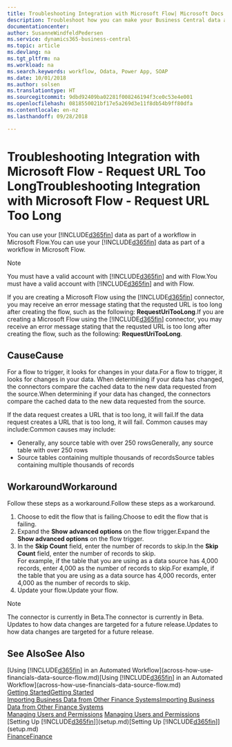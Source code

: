 ```yaml
---
title: Troubleshooting Integration with Microsoft Flow| Microsoft Docs
description: Troubleshoot how you can make your Business Central data available as a data source and specify an OData URL of your web services to build an automated workflow.
documentationcenter: 
author: SusanneWindfeldPedersen
ms.service: dynamics365-business-central
ms.topic: article
ms.devlang: na
ms.tgt_pltfrm: na
ms.workload: na
ms.search.keywords: workflow, Odata, Power App, SOAP
ms.date: 10/01/2018
ms.author: solsen
ms.translationtype: HT
ms.sourcegitcommit: 9dbd92409ba02281f008246194f3ce0c53e4e001
ms.openlocfilehash: 0818550021bf17e5a269d3e11f8db54b9ff80dfa
ms.contentlocale: en-nz
ms.lasthandoff: 09/28/2018

---
```

# <a name="troubleshooting-integration-with-microsoft-flow---request-url-too-long"></a><span data-ttu-id="92c4c-103">Troubleshooting Integration with Microsoft Flow - Request URL Too Long</span><span class="sxs-lookup"><span data-stu-id="92c4c-103">Troubleshooting Integration with Microsoft Flow - Request URL Too Long</span></span>
<span data-ttu-id="92c4c-104">You can use your [!INCLUDE[d365fin](includes/d365fin_md.md)] data as part of a workflow in Microsoft Flow.</span><span class="sxs-lookup"><span data-stu-id="92c4c-104">You can use your [!INCLUDE[d365fin](includes/d365fin_md.md)] data as part of a workflow in Microsoft Flow.</span></span>  

> [!NOTE]  
>   <span data-ttu-id="92c4c-105">You must have a valid account with [!INCLUDE[d365fin](includes/d365fin_md.md)] and with Flow.</span><span class="sxs-lookup"><span data-stu-id="92c4c-105">You must have a valid account with [!INCLUDE[d365fin](includes/d365fin_md.md)] and with Flow.</span></span>  

<span data-ttu-id="92c4c-106">If you are creating a Microsoft Flow using the [!INCLUDE[d365fin](includes/d365fin_md.md)] connector, you may receive an error message stating that the requsted URL is too long after creating the flow, such as the following: **RequestUriTooLong**.</span><span class="sxs-lookup"><span data-stu-id="92c4c-106">If you are creating a Microsoft Flow using the [!INCLUDE[d365fin](includes/d365fin_md.md)] connector, you may receive an error message stating that the requsted URL is too long after creating the flow, such as the following: **RequestUriTooLong**.</span></span>

## <a name="cause"></a><span data-ttu-id="92c4c-107">Cause</span><span class="sxs-lookup"><span data-stu-id="92c4c-107">Cause</span></span>
<span data-ttu-id="92c4c-108">For a flow to trigger, it looks for changes in your data.</span><span class="sxs-lookup"><span data-stu-id="92c4c-108">For a flow to trigger, it looks for changes in your data.</span></span> <span data-ttu-id="92c4c-109">When determining if your data has changed, the connectors compare the cached data to the new data requested from the source.</span><span class="sxs-lookup"><span data-stu-id="92c4c-109">When determining if your data has changed, the connectors compare the cached data to the new data requested from the source.</span></span>  

<span data-ttu-id="92c4c-110">If the data request creates a URL that is too long, it will fail.</span><span class="sxs-lookup"><span data-stu-id="92c4c-110">If the data request creates a URL that is too long, it will fail.</span></span> <span data-ttu-id="92c4c-111">Common causes may include:</span><span class="sxs-lookup"><span data-stu-id="92c4c-111">Common causes may include:</span></span>
- <span data-ttu-id="92c4c-112">Generally, any source table with over 250 rows</span><span class="sxs-lookup"><span data-stu-id="92c4c-112">Generally, any source table with over 250 rows</span></span>
- <span data-ttu-id="92c4c-113">Source tables containing multiple thousands of records</span><span class="sxs-lookup"><span data-stu-id="92c4c-113">Source tables containing multiple thousands of records</span></span>

## <a name="workaround"></a><span data-ttu-id="92c4c-114">Workaround</span><span class="sxs-lookup"><span data-stu-id="92c4c-114">Workaround</span></span>
<span data-ttu-id="92c4c-115">Follow these steps as a workaround.</span><span class="sxs-lookup"><span data-stu-id="92c4c-115">Follow these steps as a workaround.</span></span>
1. <span data-ttu-id="92c4c-116">Choose to edit the flow that is failing.</span><span class="sxs-lookup"><span data-stu-id="92c4c-116">Choose to edit the flow that is failing.</span></span>
2. <span data-ttu-id="92c4c-117">Expand the **Show advanced options** on the flow trigger.</span><span class="sxs-lookup"><span data-stu-id="92c4c-117">Expand the **Show advanced options** on the flow trigger.</span></span>
3. <span data-ttu-id="92c4c-118">In the **Skip Count** field, enter the number of records to skip.</span><span class="sxs-lookup"><span data-stu-id="92c4c-118">In the **Skip Count** field, enter the number of records to skip.</span></span>  
<span data-ttu-id="92c4c-119">For example, if the table that you are using as a data source has 4,000 records, enter 4,000 as the number of records to skip.</span><span class="sxs-lookup"><span data-stu-id="92c4c-119">For example, if the table that you are using as a data source has 4,000 records, enter 4,000 as the number of records to skip.</span></span>
4. <span data-ttu-id="92c4c-120">Update your flow.</span><span class="sxs-lookup"><span data-stu-id="92c4c-120">Update your flow.</span></span>

> [!NOTE]  
> <span data-ttu-id="92c4c-121">The connector is currently in Beta.</span><span class="sxs-lookup"><span data-stu-id="92c4c-121">The connector is currently in Beta.</span></span> <span data-ttu-id="92c4c-122">Updates to how data changes are targeted for a future release.</span><span class="sxs-lookup"><span data-stu-id="92c4c-122">Updates to how data changes are targeted for a future release.</span></span>


## <a name="see-also"></a><span data-ttu-id="92c4c-123">See Also</span><span class="sxs-lookup"><span data-stu-id="92c4c-123">See Also</span></span>
<span data-ttu-id="92c4c-124">[Using [!INCLUDE[d365fin](includes/d365fin_md.md)] in an Automated Workflow](across-how-use-financials-data-source-flow.md)</span><span class="sxs-lookup"><span data-stu-id="92c4c-124">[Using [!INCLUDE[d365fin](includes/d365fin_md.md)] in an Automated Workflow](across-how-use-financials-data-source-flow.md)</span></span>  
[<span data-ttu-id="92c4c-125">Getting Started</span><span class="sxs-lookup"><span data-stu-id="92c4c-125">Getting Started</span></span>](product-get-started.md)  
[<span data-ttu-id="92c4c-126">Importing Business Data from Other Finance Systems</span><span class="sxs-lookup"><span data-stu-id="92c4c-126">Importing Business Data from Other Finance Systems</span></span>](across-import-data-configuration-packages.md)  
<span data-ttu-id="92c4c-127">[Managing Users and Permissions](ui-how-users-permissions.md)  </span><span class="sxs-lookup"><span data-stu-id="92c4c-127">[Managing Users and Permissions](ui-how-users-permissions.md)  </span></span>  
<span data-ttu-id="92c4c-128">[Setting Up [!INCLUDE[d365fin](includes/d365fin_md.md)]](setup.md)</span><span class="sxs-lookup"><span data-stu-id="92c4c-128">[Setting Up [!INCLUDE[d365fin](includes/d365fin_md.md)]](setup.md)</span></span>  
[<span data-ttu-id="92c4c-129">Finance</span><span class="sxs-lookup"><span data-stu-id="92c4c-129">Finance</span></span>](finance.md)  

